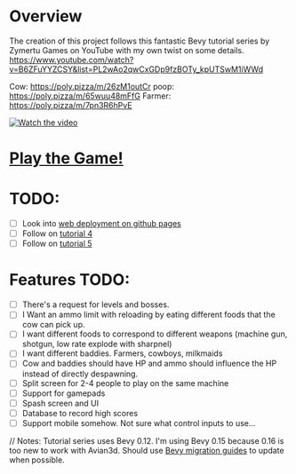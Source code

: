 # Overview
The creation of this project follows this fantastic Bevy tutorial series by Zymertu Games on YouTube with my own twist on some details. https://www.youtube.com/watch?v=B6ZFuYYZCSY&list=PL2wAo2qwCxGDp9fzBOTy_kpUTSwM1iWWd

Cow: https://poly.pizza/m/26zM1outCr
poop: https://poly.pizza/m/65wuu48mFfG
Farmer: https://poly.pizza/m/7pn3R6hPvE

[![Watch the video](https://img.youtube.com/vi/sQdrIU8EIwE/hqdefault.jpg)](https://youtu.be/sQdrIU8EIwE)

# [Play the Game!](https://alpacasweater.github.io/heifer_havoc/)


# TODO: 
- [ ] Look into [web deployment on github pages](https://bevy-cheatbook.github.io/platforms/wasm.html)
- [ ] Follow on [tutorial 4](https://youtu.be/pm4LLMsKJQg?si=9BDM8LHQ_XFKPQ4l)
- [ ] Follow on [tutorial 5](https://www.youtube.com/watch?v=mSuQ-dQSxys)

# Features TODO:
- [ ] There's a request for levels and bosses.
- [ ] I Want an ammo limit with reloading by eating different foods that the cow can pick up.
- [ ] I want different foods to correspond to different weapons (machine gun, shotgun, low rate explode with sharpnel)
- [ ] I want different baddies. Farmers, cowboys, milkmaids
- [ ] Cow and baddies should have HP and ammo should influence the HP instead of directly despawning.
- [ ] Split screen for 2-4 people to play on the same machine
- [ ] Support for gamepads
- [ ] Spash screen and UI
- [ ] Database to record high scores
- [ ] Support mobile somehow. Not sure what control inputs to use...

// Notes:
Tutorial series uses Bevy 0.12. I'm using Bevy 0.15 because 0.16 is too new to work with Avian3d. Should use [Bevy migration guides](https://bevyengine.org/learn/migration-guides/introduction) to update when possible.

